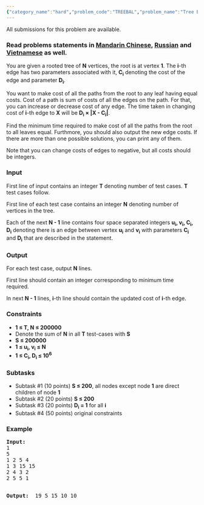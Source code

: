 ```yaml
---
{"category_name":"hard","problem_code":"TREEBAL","problem_name":"Tree Balancing","languages_supported":{"0":"ADA","1":"ASM","2":"BASH","3":"BF","4":"C","5":"C99 strict","6":"CAML","7":"CLOJ","8":"CLPS","9":"CPP 4.3.2","10":"CPP 4.9.2","11":"CPP14","12":"CS2","13":"D","14":"ERL","15":"FORT","16":"FS","17":"GO","18":"HASK","19":"ICK","20":"ICON","21":"JAVA","22":"JS","23":"LISP clisp","24":"LISP sbcl","25":"LUA","26":"NEM","27":"NICE","28":"NODEJS","29":"PAS fpc","30":"PAS gpc","31":"PERL","32":"PERL6","33":"PHP","34":"PIKE","35":"PRLG","36":"PYPY","37":"PYTH","38":"PYTH 3.4","39":"RUBY","40":"SCALA","41":"SCM chicken","42":"SCM guile","43":"SCM qobi","44":"ST","45":"TCL","46":"TEXT","47":"WSPC"},"max_timelimit":3,"source_sizelimit":50000,"problem_author":"kingofnumbers","problem_tester":null,"date_added":"30-09-2016","tags":{"0":"binary","1":"dynamic","2":"hard","3":"kingofnumbers","4":"oct16"},"editorial_url":"http://discuss.codechef.com/problems/TREEBAL","time":{"view_start_date":1476696600,"submit_start_date":1476696600,"visible_start_date":1476696600,"end_date":1735669800},"layout":"problem"}
---
```

<span class="solution-visible-txt">All submissions for this problem are available.</span><h3> Read problems statements in <a target="_blank" href="http://www.codechef.com/download/translated/OCT16/mandarin/TREEBAL.pdf">Mandarin Chinese</a>, <a target="_blank" href="http://www.codechef.com/download/translated/OCT16/russian/TREEBAL.pdf">Russian</a> and <a target="_blank" href="http://www.codechef.com/download/translated/OCT16/vietnamese/TREEBAL.pdf">Vietnamese</a> as well.</h3>

<p>
You are given a rooted tree of <b>N</b> vertices, the root is at vertex <b>1</b>. The <b>i</b>-th edge has two parameters associated with it, <b>C<sub>i</sub></b> denoting the cost of the edge and parameter <b>D<sub>i</sub></b>.
</p>

<p>
You want to make cost of all the paths from the root to any leaf having equal costs. Cost of a path is sum of costs of all the edges on the path. For that, you can increase or decrease cost of any edge. The time taken in changing cost of <b>i</b>-th edge to <b>X</b> will be <b>D<sub>i</sub> × |X - C<sub>i</sub>|</b>.
</p>

<p>
Find the minimum time required to make cost of all the paths from the root to all leaves equal. Furthmore, you should also output the new edge costs. If there are more than one possible solutions, you can print any of them.
</p>

<p>
Note that you can change costs of edges to negative, but all costs should be integers.
</p>



<h3>Input</h3>
<p>First line of input contains an integer <b>T</b> denoting number of test cases. <b>T</b> test cases follow.</p>
<p>First line of each test case contains an integer <b>N</b> denoting number of vertices in the tree.</p>
<p>Each of the next <b>N - 1</b> line contains four space separated integers <b>u<sub>i</sub>, v<sub>i</sub>, C<sub>i</sub>, D<sub>i</sub></b> denoting there is an edge between vertex <b>u<sub>i</sub></b> and <b>v<sub>i</sub></b> with parameters <b>C<sub>i</sub></b> and <b>D<sub>i</sub></b> that are described in the statement.</p>

<h3>Output</h3>
<p>For each test case, output <b>N</b> lines.</p>
<p>First line should contain an integer corresponding to minimum time required.</p>
<p>In next <b>N - 1</b> lines, <b>i</b>-th line should contain the updated cost of <b>i</b>-th edge.</p>

<h3>Constraints</h3>
<ul>
<li><b>1 ≤ T, N ≤ 200000</b></li>
<li>Denote the sum of <b>N</b> in all <b>T</b> test-cases with <b>S</b></li>
<li><b>S ≤ 200000</b></li>
<li><b>1 ≤ u<sub>i</sub>, v<sub>i</sub> ≤ N</b></li>
<li><b>1 ≤ C<sub>i</sub>, D<sub>i</sub> ≤ 10<sup>6</sup></b></li>
</ul>

<h3>Subtasks</h3>
<ul>
  <li>Subtask #1 (10 points) <b>S ≤ 200</b>, all nodes except node <b>1</b> are direct children of node <b>1</b></li>
  <li>Subtask #2 (20 points) <b>S ≤ 200</b></li>
  <li>Subtask #3 (20 points) <b>D<sub>i</sub> = 1</b> for all <b>i</b></li>
  <li>Subtask #4 (50 points) original constraints</li>
</ul>

<h3>Example</h3>
<pre>
<b>Input:</b>
1
5
1 2 5 4
1 3 15 15
2 4 3 2
2 5 5 1

<b>Output: </b>
19
5
15
10
10</pre>
